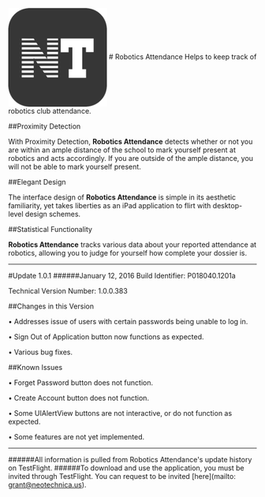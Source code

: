 <img src="Application Icon.png" width="200" height="200" align="center" /> 
# Robotics Attendance
Helps to keep track of robotics club attendance.

##Proximity Detection

With Proximity Detection, **Robotics Attendance** detects whether or not you are within an ample distance of the school to mark yourself present at robotics and acts accordingly. If you are outside of the ample distance, you will not be able to mark yourself present.

##Elegant Design

The interface design of **Robotics Attendance** is simple in its aesthetic familiarity, yet takes liberties as an iPad application to flirt with desktop-level design schemes. 

##Statistical Functionality

**Robotics Attendance** tracks various data about your reported attendance at robotics, allowing you to judge for yourself how complete your dossier is.

---------------------------------------------------------------------------------------------------------------------

#Update 1.0.1
######January 12, 2016
Build Identifier:
P018040.1201a

Technical Version Number:
1.0.0.383


##Changes in this Version

• Addresses issue of users with certain passwords being unable to log in.

• Sign Out of Application button now functions as expected.

• Various bug fixes.


##Known Issues

• Forget Password button does not function.

• Create Account button does not function.

• Some UIAlertView buttons are not interactive, or do not function as expected.

• Some features are not yet implemented.

---------------------------------------------------------------------------------------------------------------------

######All information is pulled from Robotics Attendance's update history on TestFlight. 
######To download and use the application, you must be invited through TestFlight. You can request to be invited [here](mailto: grant@neotechnica.us).
